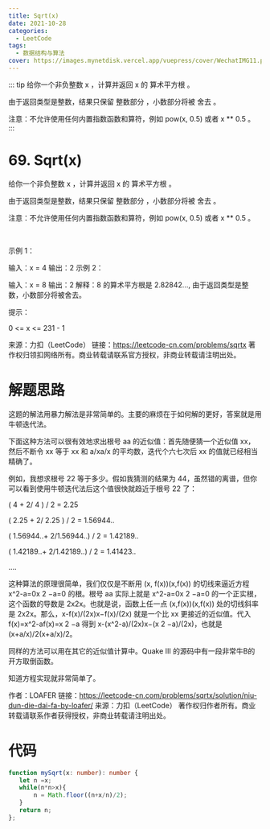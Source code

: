 ```yaml
---
title: Sqrt(x)
date: 2021-10-28
categories: 
  - LeetCode
tags:
  - 数据结构与算法
cover: https://images.mynetdisk.vercel.app/vuepress/cover/WechatIMG11.png
---
```


::: tip
给你一个非负整数 x ，计算并返回 x 的 算术平方根 。

由于返回类型是整数，结果只保留 整数部分 ，小数部分将被 舍去 。

注意：不允许使用任何内置指数函数和算符，例如 pow(x, 0.5) 或者 x ** 0.5 。
:::

<!-- more -->

# 69. Sqrt(x)
给你一个非负整数 x ，计算并返回 x 的 算术平方根 。

由于返回类型是整数，结果只保留 整数部分 ，小数部分将被 舍去 。

注意：不允许使用任何内置指数函数和算符，例如 pow(x, 0.5) 或者 x ** 0.5 。

 

示例 1：

输入：x = 4
输出：2
示例 2：

输入：x = 8
输出：2
解释：8 的算术平方根是 2.82842..., 由于返回类型是整数，小数部分将被舍去。
 

提示：

0 <= x <= 231 - 1

来源：力扣（LeetCode）
链接：https://leetcode-cn.com/problems/sqrtx
著作权归领扣网络所有。商业转载请联系官方授权，非商业转载请注明出处。

# 解题思路
这题的解法用暴力解法是非常简单的。主要的麻烦在于如何解的更好，答案就是用牛顿迭代法。

下面这种方法可以很有效地求出根号 aa 的近似值：首先随便猜一个近似值 xx，然后不断令 xx 等于 xx 和 a/xa/x 的平均数，迭代个六七次后 xx 的值就已经相当精确了。

例如，我想求根号 22 等于多少。假如我猜测的结果为 44，虽然错的离谱，但你可以看到使用牛顿迭代法后这个值很快就趋近于根号 22 了：

( 4 + 2/ 4 ) / 2 = 2.25

( 2.25 + 2/ 2.25 ) / 2 = 1.56944..

( 1.56944..+ 2/1.56944..) / 2 = 1.42189..

( 1.42189..+ 2/1.42189..) / 2 = 1.41423..

….


这种算法的原理很简单，我们仅仅是不断用 (x, f(x))(x,f(x)) 的切线来逼近方程 x^2-a=0x 
2
 −a=0 的根。根号 aa 实际上就是 x^2-a=0x 
2
 −a=0 的一个正实根，这个函数的导数是 2x2x。也就是说，函数上任一点 (x,f(x))(x,f(x)) 处的切线斜率是 2x2x。那么，x-f(x)/(2x)x−f(x)/(2x) 就是一个比 xx 更接近的近似值。代入 f(x)=x^2-af(x)=x 
2
 −a 得到 x-(x^2-a)/(2x)x−(x 
2
 −a)/(2x)，也就是 (x+a/x)/2(x+a/x)/2。

同样的方法可以用在其它的近似值计算中。Quake III 的源码中有一段非常牛B的开方取倒函数。

知道方程实现就非常简单了。

作者：LOAFER
链接：https://leetcode-cn.com/problems/sqrtx/solution/niu-dun-die-dai-fa-by-loafer/
来源：力扣（LeetCode）
著作权归作者所有。商业转载请联系作者获得授权，非商业转载请注明出处。

# 代码
```ts
function mySqrt(x: number): number {
   let n =x;
   while(n*n>x){
       n = Math.floor((n+x/n)/2);
   }
   return n;
};
```